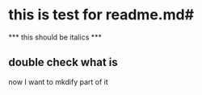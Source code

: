 # this is test for readme.md# 
*** this should be italics ***

## double check what is ##
now I want to mkdify part of it